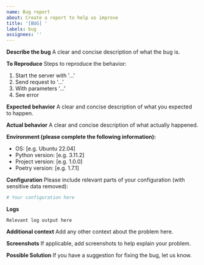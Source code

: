```yaml
---
name: Bug report
about: Create a report to help us improve
title: '[BUG] '
labels: bug
assignees: ''
---
```


**Describe the bug**
A clear and concise description of what the bug is.

**To Reproduce**
Steps to reproduce the behavior:
1. Start the server with '...'
2. Send request to '...'
3. With parameters '...'
4. See error

**Expected behavior**
A clear and concise description of what you expected to happen.

**Actual behavior**
A clear and concise description of what actually happened.

**Environment (please complete the following information):**
- OS: [e.g. Ubuntu 22.04]
- Python version: [e.g. 3.11.2]
- Project version: [e.g. 1.0.0]
- Poetry version: [e.g. 1.7.1]

**Configuration**
Please include relevant parts of your configuration (with sensitive data removed):
```yaml
# Your configuration here
```

**Logs**
```
Relevant log output here
```

**Additional context**
Add any other context about the problem here.

**Screenshots**
If applicable, add screenshots to help explain your problem.

**Possible Solution**
If you have a suggestion for fixing the bug, let us know.
